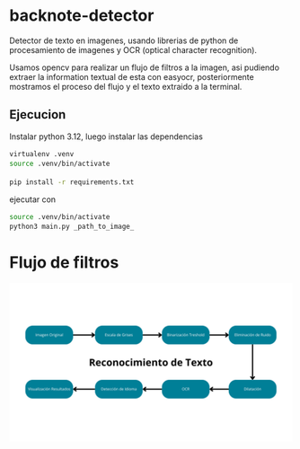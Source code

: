 # backnote-detector

Detector de texto en imagenes, usando librerias de python de procesamiento de
imagenes y OCR (optical character recognition).

Usamos opencv para realizar un flujo de filtros a la imagen, asi pudiendo
extraer la information textual de esta con easyocr, posteriormente mostramos el
proceso del flujo y el texto extraido a la terminal.

## Ejecucion

Instalar python 3.12, luego instalar las dependencias

```sh
virtualenv .venv
source .venv/bin/activate

pip install -r requirements.txt
```

ejecutar con

```sh
source .venv/bin/activate
python3 main.py _path_to_image_
```

# Flujo de filtros

![processing flow img](images/diagrama-flujo.png)

